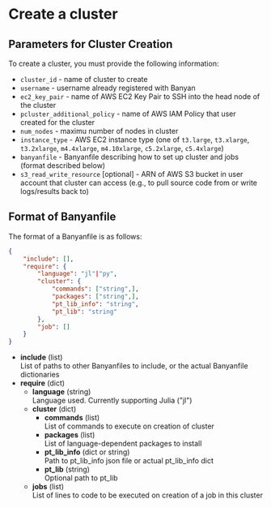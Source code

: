 # Create a cluster

## Parameters for Cluster Creation

To create a cluster, you must provide the following information:  
* `cluster_id` - name of cluster to create
* `username` - username already registered with Banyan
* `ec2_key_pair` - name of AWS EC2 Key Pair to SSH into the head node of the cluster
* `pcluster_additional_policy` - name of AWS IAM Policy that user created for the cluster
* `num_nodes` - maximu number of nodes in cluster
* `instance_type` - AWS EC2 instance type (one of `t3.large`, `t3.xlarge`, `t3.2xlarge`, `m4.4xlarge`, `m4.10xlarge`, `c5.2xlarge`, `c5.4xlarge`)
* `banyanfile` - Banyanfile describing how to set up cluster and jobs (format described below)
* `s3_read_write_resource` [optional] - ARN of AWS S3 bucket in user account that cluster can access (e.g., to pull source code from or write logs/results back to)


## Format of Banyanfile

The format of a Banyanfile is as follows:
```json
{
    "include": [],
    "require": {
        "language": "jl"|"py",
        "cluster": {
            "commands": ["string",],
            "packages": ["string",],
            "pt_lib_info": "string",
            "pt_lib": "string"
        },
        "job": []
    }
}
```
* **include** (list)  
List of paths to other Banyanfiles to include, or the actual Banyanfile dictionaries
* **require** (dict)
  * **language** (string)  
  Language used. Currently supporting Julia ("jl")
  * **cluster** (dict)
    * **commands** (list)  
    List of commands to execute on creation of cluster
    * **packages** (list)  
    List of language-dependent packages to install
    * **pt_lib_info** (dict or string)  
    Path to pt_lib_info json file or actual pt_lib_info dict
    * **pt_lib** (string)  
    Optional path to pt_lib
  * **jobs** (list)  
  List of lines to code to be executed on creation of a job in this cluster
